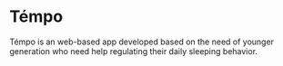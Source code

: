 # Témpo

Témpo is an web-based app developed based on the need of younger generation who need help regulating their daily sleeping behavior.

